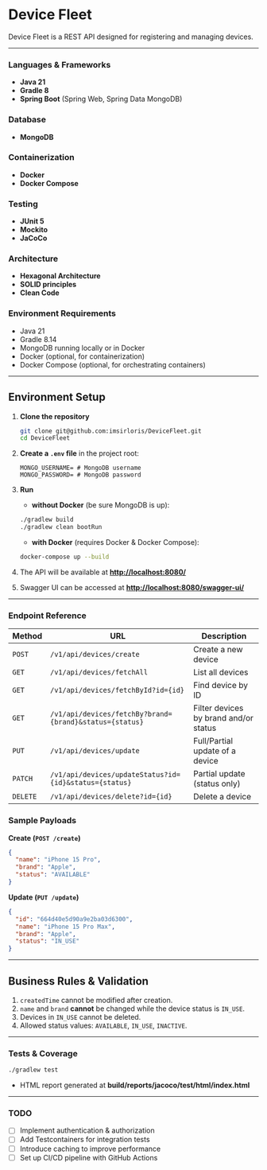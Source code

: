 # Device Fleet

Device Fleet is a REST API designed for registering and managing devices.

---

### Languages & Frameworks

* **Java 21**
* **Gradle 8**
* **Spring Boot** (Spring Web, Spring Data MongoDB)

### Database

* **MongoDB**

### Containerization

* **Docker**
* **Docker Compose**

### Testing

* **JUnit 5**
* **Mockito**
* **JaCoCo**

### Architecture

* **Hexagonal Architecture**
* **SOLID principles**
* **Clean Code**

### Environment Requirements

* Java 21
* Gradle 8.14
* MongoDB running locally or in Docker
* Docker (optional, for containerization)
* Docker Compose (optional, for orchestrating containers)

---

## Environment Setup

1. **Clone the repository**

   ```bash
   git clone git@github.com:imsirloris/DeviceFleet.git
   cd DeviceFleet
   ```

2. **Create a `.env` file** in the project root:

   ```env
   MONGO_USERNAME= # MongoDB username
   MONGO_PASSWORD= # MongoDB password
   ```

3. **Run** 
   - **without Docker** (be sure MongoDB is up):

   ```bash
   ./gradlew build
   ./gradlew clean bootRun
   ```

   - **with Docker** (requires Docker & Docker Compose):

   ```bash
   docker-compose up --build
   ```

4. The API will be available at **[http://localhost:8080/](http://localhost:8080/)**

5. Swagger UI can be accessed at **[http://localhost:8080/swagger-ui/](http://localhost:8080/swagger-ui/)**

---

### Endpoint Reference

| Method   | URL                                                     | Description                           |
| -------- | ------------------------------------------------------- |---------------------------------------|
| `POST`   | `/v1/api/devices/create`                                | Create a new device                   |
| `GET`    | `/v1/api/devices/fetchAll`                              | List all devices                      |
| `GET`    | `/v1/api/devices/fetchById?id={id}`                     | Find device by ID                     |
| `GET`    | `/v1/api/devices/fetchBy?brand={brand}&status={status}` | Filter devices by brand and/or status |
| `PUT`    | `/v1/api/devices/update`                                | Full/Partial update of a device       |
| `PATCH`  | `/v1/api/devices/updateStatus?id={id}&status={status}`  | Partial update (status only)          |
| `DELETE` | `/v1/api/devices/delete?id={id}`                        | Delete a device                       |

### Sample Payloads

**Create (`POST /create`)**

```json
{
  "name": "iPhone 15 Pro",
  "brand": "Apple",
  "status": "AVAILABLE"
}
```

**Update (`PUT /update`)**

```json
{
  "id": "664d40e5d90a9e2ba03d6300",
  "name": "iPhone 15 Pro Max",
  "brand": "Apple",
  "status": "IN_USE"
}
```

---

## Business Rules & Validation

1. `createdTime` cannot be modified after creation.
2. `name` and `brand` **cannot** be changed while the device status is `IN_USE`.
3. Devices in `IN_USE` cannot be deleted.
4. Allowed status values: `AVAILABLE`, `IN_USE`, `INACTIVE`.

---

### Tests & Coverage

```bash
./gradlew test
```

* HTML report generated at **build/reports/jacoco/test/html/index.html**

---

### TODO

* [ ] Implement authentication & authorization
* [ ] Add Testcontainers for integration tests
* [ ] Introduce caching to improve performance
* [ ] Set up CI/CD pipeline with GitHub Actions
